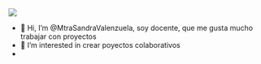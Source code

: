 <img src="p.png"> 


- 👋 Hi, I’m @MtraSandraValenzuela, soy docente, que me gusta mucho trabajar con proyectos
- 👀 I’m interested in crear poyectos colaborativos
-

<!---
sandra2210/sandra2210 is a ✨ special ✨ repository because its `README.md` (this file) appears on your GitHub profile.
You can click the Preview link to take a look at your changes.
--->
